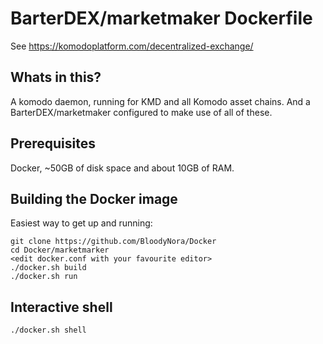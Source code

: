 # BarterDEX/marketmaker Dockerfile

See https://komodoplatform.com/decentralized-exchange/

## Whats in this?

A komodo daemon, running for KMD and all Komodo asset chains. And a BarterDEX/marketmaker configured to make use of all of these.

## Prerequisites

Docker, ~50GB of disk space and about 10GB of RAM.


## Building the Docker image

Easiest way to get up and running:

```
git clone https://github.com/BloodyNora/Docker
cd Docker/marketmarker
<edit docker.conf with your favourite editor>
./docker.sh build
./docker.sh run
```

## Interactive shell

```
./docker.sh shell
```


